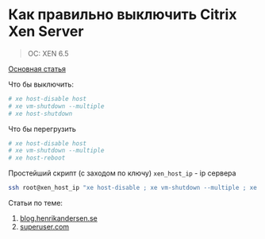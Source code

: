 # Как правильно выключить Citrix Xen Server
> OC: XEN 6.5

[Основная статья](https://nesterof.com/2017/05/01/how-shutdown-citrix-xen-server/)

Что бы выключить:

```bash
# xe host-disable host
# xe vm-shutdown --multiple
# xe host-shutdown
```

Что бы перегрузить

```bash
# xe host-disable host
# xe vm-shutdown --multiple
# xe host-reboot
```

Простейший скрипт (с заходом по ключу) `xen_host_ip` - ip сервера

```bash
ssh root@xen_host_ip "xe host-disable ; xe vm-shutdown --multiple ; xe host-shutdown"
```

Статьи по теме:

1. [blog.henrikandersen.se](http://blog.henrikandersen.se/2011/05/02/starting-and-stopping-xenserver-with-the-xe-command/)
2. [superuser.com](http://superuser.com/questions/1062931/shut-down-all-vms-on-xenserver-6-5-0)


